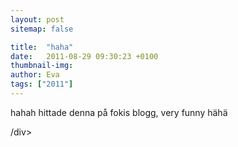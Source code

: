 ```yaml
---
layout: post
sitemap: false

title:  "haha"
date:   2011-08-29 09:30:23 +0100
thumbnail-img: 
author: Eva
tags: ["2011"]
---
```


hahah hittade denna på fokis blogg, very funny hähä



/div>


